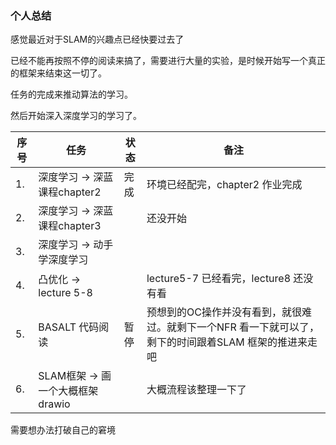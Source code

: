 <!--
 * @Author: Liu Weilong
 * @Date: 2021-06-14 22:03:06
 * @LastEditors: Liu Weilong
 * @LastEditTime: 2021-06-19 16:49:27
 * @Description: 
 * 
-->
### 个人总结

感觉最近对于SLAM的兴趣点已经快要过去了

已经不能再按照不停的阅读来搞了，需要进行大量的实验，是时候开始写一个真正的框架来结束这一切了。

任务的完成来推动算法的学习。

然后开始深入深度学习的学习了。




序号|任务|状态|备注
---|---|---|---
1. |深度学习 -> 深蓝课程chapter2|完成|环境已经配完，chapter2 作业完成
2. |深度学习 -> 深蓝课程chapter3||还没开始
3. |深度学习 -> 动手学深度学习||
4. |凸优化 -> lecture 5-8 || lecture5-7 已经看完，lecture8 还没有看
5. |BASALT 代码阅读|暂停|预想到的OC操作并没有看到，就很难过。就剩下一个NFR 看一下就可以了，剩下的时间跟着SLAM 框架的推进来走吧<br>
6. |SLAM框架 -> 画一个大概框架drawio||大概流程该整理一下了


需要想办法打破自己的窘境